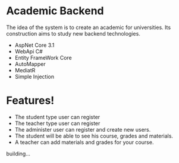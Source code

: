 # Academic Backend

The idea of the system is to create an academic for universities. Its construction aims to study new backend technologies.

  - AspNet Core 3.1
  - WebApi C#
  - Entity FrameWork Core
  - AutoMapper 
  - MediatR
  - Simple Injection

# Features!

  - The student type user can register
  - The teacher type user can register
  - The administer user can register and create new users.
  - The student will be able to see his course, grades and materials.
  - A teacher can add materials and grades for your course.


building...
